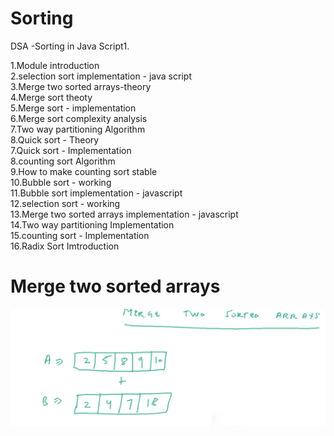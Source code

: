 # Sorting
DSA -Sorting in Java Script1.

1.Module introduction <br>
2.selection sort implementation - java script <br>
3.Merge two sorted arrays-theory <br>
4.Merge sort theoty <br>
5.Merge sort - implementation <br>
6.Merge sort complexity analysis <br>
7.Two way partitioning Algorithm <br>
8.Quick sort - Theory <br>
7.Quick sort - Implementation <br>
8.counting sort Algorithm <br>
9.How to make counting sort stable <br>
10.Bubble sort - working <br>
11.Bubble sort implementation - javascript <br>
12.selection sort - working <br>
13.Merge two sorted arrays implementation - javascript <br>
14.Two way partitioning Implementation <br>
15.counting sort - Implementation <br>
16.Radix Sort Imtroduction <br>


# Merge two sorted arrays
<!--<p> Now A, B are two different Arrays with different data types </p>
<p> Let take two sorting arrays with A and B to merge them  </p>-->
![Image of Merge Sort array](./MergesortArray.png)

<!--<h3> Merge A & B </h3>
<ul>
<li><p> New Array variable called C to combain two arrays A & B in Assiending order</p></li>
![Image of Merge sort array] (./MergesortArray1.png)-->






